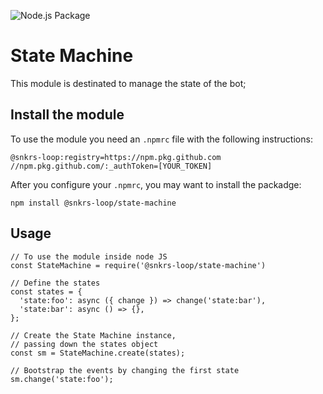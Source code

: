 ![Node.js Package](https://github.com/snkrs-loop/state-machine/workflows/Node.js%20Package/badge.svg)

# State Machine
This module is destinated to manage the state of the bot;

## Install the module
To use the module you need an ``` .npmrc ``` file with the following instructions:
```
@snkrs-loop:registry=https://npm.pkg.github.com
//npm.pkg.github.com/:_authToken=[YOUR_TOKEN]
```

After you configure your ``` .npmrc ```, you may want to install the packadge:
```
npm install @snkrs-loop/state-machine
```

## Usage
```
// To use the module inside node JS
const StateMachine = require('@snkrs-loop/state-machine')

// Define the states
const states = {
  'state:foo': async ({ change }) => change('state:bar'),
  'state:bar': async () => {},
};

// Create the State Machine instance,
// passing down the states object
const sm = StateMachine.create(states);

// Bootstrap the events by changing the first state
sm.change('state:foo');

```
